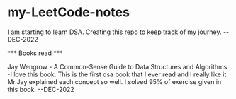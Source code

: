 # my-LeetCode-notes


I am starting to learn DSA. Creating this repo to keep track of my journey. --DEC-2022


*** Books read ***

Jay Wengrow - A Common-Sense Guide to Data Structures and Algorithms
-I love this book. This is the first dsa book that I ever read and I really like it. Mr.Jay explained each concept so well. I solved 95% of exercise given in this book. --DEC-2022
